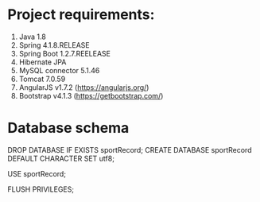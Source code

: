 # Project requirements:

1. Java 1.8
2. Spring 4.1.8.RELEASE
3. Spring Boot 1.2.7.REELEASE
4. Hibernate JPA 
5. MySQL connector 5.1.46
6. Tomcat 7.0.59
7. AngularJS v1.7.2 (https://angularjs.org/)
8. Bootstrap v4.1.3 (https://getbootstrap.com/)


# Database schema

DROP DATABASE IF EXISTS sportRecord;
CREATE DATABASE sportRecord DEFAULT CHARACTER SET utf8;

USE sportRecord;

FLUSH PRIVILEGES;


